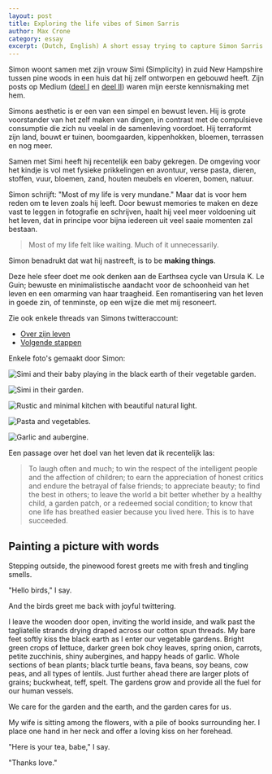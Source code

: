 ```yaml
---
layout: post
title: Exploring the life vibes of Simon Sarris
author: Max Crone
category: essay
excerpt: (Dutch, English) A short essay trying to capture Simon Sarris's aesthetic life.
---
```


Simon woont samen met zijn vrouw Simi (Simplicity) in zuid New Hampshire tussen pine woods in een huis dat hij zelf ontworpen en gebouwd heeft.
Zijn posts op Medium ([deel I](https://simonsarris.medium.com/designing-a-new-old-home-part-1-cf298b58ed41) en [deel II](https://simonsarris.medium.com/designing-a-new-old-home-part-2-2a5ea1a1b2b3)) waren mijn eerste kennismaking met hem.

Simons aesthetic is er een van een simpel en bewust leven.
Hij is grote voorstander van het zelf maken van dingen, in contrast met de compulsieve consumptie die zich nu veelal in de samenleving voordoet.
Hij terraformt zijn land, bouwt er tuinen, boomgaarden, kippenhokken, bloemen, terrassen en nog meer.

Samen met Simi heeft hij recentelijk een baby gekregen.
De omgeving voor het kindje is vol met fysieke prikkelingen en avontuur, verse pasta, dieren, stoffen, vuur, bloemen, zand, houten meubels en vloeren, bomen, natuur.

Simon schrijft: "Most of my life is very mundane."
Maar dat is voor hem reden om te leven zoals hij leeft.
Door bewust memories te maken en deze vast te leggen in fotografie en schrijven, haalt hij veel meer voldoening uit het leven, dat in principe voor bijna iedereen uit veel saaie momenten zal bestaan.

> Most of my life felt like waiting. Much of it unnecessarily.

Simon benadrukt dat wat hij nastreeft, is to be **making things**.

Deze hele sfeer doet me ook denken aan de Earthsea cycle van Ursula K. Le Guin; bewuste en minimalistische aandacht voor de schoonheid van het leven en een omarming van haar traagheid.
Een romantisering van het leven in goede zin, of tenminste, op een wijze die met mij resoneert.

Zie ook enkele threads van Simons twitteraccount:

- [Over zijn leven](https://twitter.com/simonsarris/status/1393183316342448138)
- [Volgende stappen](https://twitter.com/simonsarris/status/1388202460158873604)

Enkele foto's gemaakt door Simon:

![Simi and their baby playing in the black earth of their vegetable garden.](https://pbs.twimg.com/media/E1To_ovXIAQH5gI?format=jpg&name=large)

![Simi in their garden.](https://pbs.twimg.com/media/EETC_qkXoAAxY8L?format=jpg&name=large)

![Rustic and minimal kitchen with beautiful natural light.](https://pbs.twimg.com/media/ECfhv6MW4AERX0Y?format=jpg&name=large)

![Pasta and vegetables.](https://pbs.twimg.com/media/EDqGO9HXUAAYbWg?format=jpg&name=large)

![Garlic and aubergine.](https://pbs.twimg.com/media/EFpwhRpXoAAFfNI?format=jpg&name=large)

Een passage over het doel van het leven dat ik recentelijk las:

> To laugh often and much; to win the respect of the intelligent people and the affection of children; to earn the appreciation of honest critics and endure the betrayal of false friends; to appreciate beauty; to find the best in others; to leave the world a bit better whether by a healthy child, a garden patch, or a redeemed social condition; to know that one life has breathed easier because you lived here. This is to have succeeded.

## Painting a picture with words

Stepping outside, the pinewood forest greets me with fresh and tingling smells.

"Hello birds," I say.

And the birds greet me back with joyful twittering.

I leave the wooden door open, inviting the world inside, and walk past the tagliatelle strands drying draped across our cotton spun threads.
My bare feet softly kiss the black earth as I enter our vegetable gardens.
Bright green crops of lettuce, darker green bok choy leaves, spring onion, carrots, petite zucchinis, shiny aubergines, and happy heads of garlic. 
Whole sections of bean plants; black turtle beans, fava beans, soy beans, cow peas, and all types of lentils.
Just further ahead there are larger plots of grains; buckwheat, teff, spelt.
The gardens grow and provide all the fuel for our human vessels.

We care for the garden and the earth, and the garden cares for us.

My wife is sitting among the flowers, with a pile of books surrounding her.
I place one hand in her neck and offer a loving kiss on her forehead.

"Here is your tea, babe," I say.

"Thanks love."
